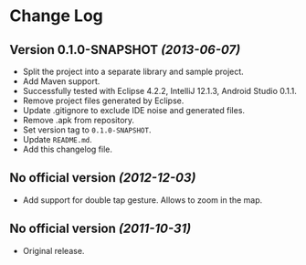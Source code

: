 Change Log
===============================================================================

Version 0.1.0-SNAPSHOT *(2013-06-07)*
-------------------------------------
* Split the project into a separate library and sample project.
* Add Maven support.
* Successfully tested with Eclipse 4.2.2, IntelliJ 12.1.3, Android Studio 0.1.1.
* Remove project files generated by Eclipse.
* Update .gitignore to exclude IDE noise and generated files.
* Remove .apk from repository.
* Set version tag to `0.1.0-SNAPSHOT`.
* Update `README.md`.
* Add this changelog file.


No official version *(2012-12-03)*
-------------------------------------
* Add support for double tap gesture. Allows to zoom in the map.


No official version *(2011-10-31)*
-------------------------------------
* Original release.
